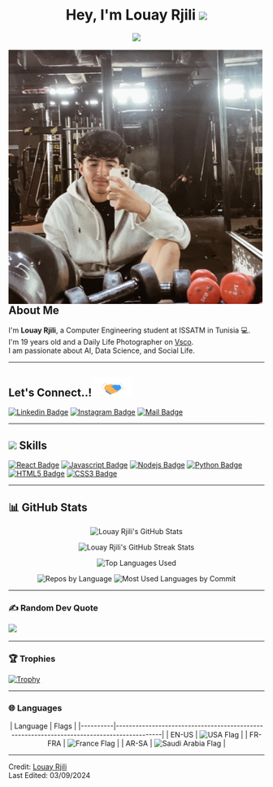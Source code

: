 <h1 align="center"><b>Hey, I'm Louay Rjili </b><img src="https://media.giphy.com/media/hvRJCLFzcasrR4ia7z/giphy.gif" width="35"></h1>
<p align="center">
  <a href="https://github.com/DenverCoder1/readme-typing-svg"><img src="https://readme-typing-svg.herokuapp.com?font=Time+New+Roman&color=cyan&size=25&center=true&vCenter=true&width=600&height=100&lines=Hey!+It's+Louay+Rjili..&hearts;++;Self-taught+Full+Stack+Web+Developer,;Software-Engineer,;Love+to+learn+new+stuffs..<3"></a>
</p>

<!-- Profile Picture -->
<img title="My Avatar" align="left" src="461074563_1270797177612700_8700378667509927332_n.jpg" width="500px" alt="hi">

## **About Me**

I'm **Louay Rjili**, a Computer Engineering student at ISSATM in Tunisia 💻.  
I'm 19 years old and a Daily Life Photographer on [Vsco](https://vsco.co/yallou007).  
I am passionate about AI, Data Science, and Social Life.  

---

## <b>Let's Connect..!</b><img src="https://github.com/0xAbdulKhalid/0xAbdulKhalid/raw/main/assets/mdImages/handshake.gif" width="80">

[![Linkedin Badge](https://img.shields.io/badge/-LouayRjili-0e76a8?style=flat&labelColor=0e76a8&logo=linkedin&logoColor=white)](https://www.linkedin.com/in/louay-rjili-26401a33a/) 
[![Instagram Badge](https://img.shields.io/badge/-@LouayRjili-e84393?style=flat&labelColor=e84393&logo=instagram&logoColor=white)](https://www.instagram.com/louuuu007/) 
[![Mail Badge](https://img.shields.io/badge/-LouayRjili-c0392b?style=flat&labelColor=c0392b&logo=gmail&logoColor=white)](mailto:louay.rjilii@gmail.com)

---

## <img src="https://media2.giphy.com/media/QssGEmpkyEOhBCb7e1/giphy.gif?cid=ecf05e47a0n3gi1bfqntqmob8g9aid1oyj2wr3ds3mg700bl&rid=giphy.gif" width="25"><b> Skills</b>

[![React Badge](https://img.shields.io/badge/-React-61DBFB?style=for-the-badge&labelColor=black&logo=react&logoColor=61DBFB)](#) 
[![Javascript Badge](https://img.shields.io/badge/-Javascript-F0DB4F?style=for-the-badge&labelColor=black&logo=javascript&logoColor=F0DB4F)](#) 
[![Nodejs Badge](https://img.shields.io/badge/-Nodejs-3C873A?style=for-the-badge&labelColor=black&logo=node.js&logoColor=3C873A)](#) 
[![Python Badge](https://img.shields.io/badge/-Python-3776AB?style=for-the-badge&labelColor=black&logo=python&logoColor=white)](#)  
[![HTML5 Badge](https://img.shields.io/badge/-HTML5-E34F26?style=for-the-badge&labelColor=black&logo=html5&logoColor=E34F26)](#) 
[![CSS3 Badge](https://img.shields.io/badge/-CSS3-1572B6?style=for-the-badge&labelColor=black&logo=css3&logoColor=1572B6)](#)

---

## 📊 **GitHub Stats**

<p align="center">
  <img src="https://github-readme-stats.vercel.app/api?username=LouayRjili&show_icons=true&theme=radical&count_private=true" alt="Louay Rjili's GitHub Stats" />
</p>

<p align="center">
  <img src="https://github-readme-streak-stats.herokuapp.com?user=LouayRjili&theme=radical" alt="Louay Rjili's GitHub Streak Stats" />
</p>

<p align="center">
  <img src="https://github-readme-stats.vercel.app/api/top-langs/?username=LouayRjili&layout=compact&theme=radical" alt="Top Languages Used" />
</p>

<p align="center">
  <img src="https://github-profile-summary-cards.vercel.app/api/cards/repos-per-language?username=LouayRjili&theme=radical" alt="Repos by Language" />
  <img src="https://github-profile-summary-cards.vercel.app/api/cards/most-commit-language?username=LouayRjili&theme=radical" alt="Most Used Languages by Commit" />
</p>

---

### ✍️ **Random Dev Quote**
![](https://quotes-github-readme.vercel.app/api?type=horizontal&theme=radical)

---

### 🏆 **Trophies**
[![Trophy](https://github-profile-trophy.vercel.app/?username=LouayRjili&theme=nord&column=7)](https://github.com/ryo-ma/github-profile-trophy)

---

### 🌐 **Languages**
<div align="center">
| Language | Flags                                                                                     |
|----------|-------------------------------------------------------------------------------------------|
| EN-US    | <img width="15%" alt="USA Flag" src="./assets/images/flags/USA.png" />                   |
| FR-FRA   | <img width="15%" alt="France Flag" src="./assets/images/flags/France.png" />             |
| AR-SA    | <img width="15%" alt="Saudi Arabia Flag" src="./assets/images/flags/saudi_arabia.jpg" /> |
</div>

---

Credit: [Louay Rjili](https://github.com/Louay007)  
Last Edited: 03/09/2024
